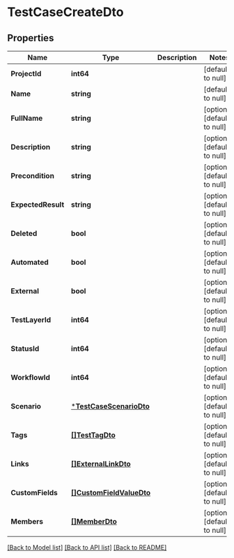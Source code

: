 # TestCaseCreateDto

## Properties
Name | Type | Description | Notes
------------ | ------------- | ------------- | -------------
**ProjectId** | **int64** |  | [default to null]
**Name** | **string** |  | [default to null]
**FullName** | **string** |  | [optional] [default to null]
**Description** | **string** |  | [optional] [default to null]
**Precondition** | **string** |  | [optional] [default to null]
**ExpectedResult** | **string** |  | [optional] [default to null]
**Deleted** | **bool** |  | [optional] [default to null]
**Automated** | **bool** |  | [optional] [default to null]
**External** | **bool** |  | [optional] [default to null]
**TestLayerId** | **int64** |  | [optional] [default to null]
**StatusId** | **int64** |  | [optional] [default to null]
**WorkflowId** | **int64** |  | [optional] [default to null]
**Scenario** | [***TestCaseScenarioDto**](TestCaseScenarioDto.md) |  | [optional] [default to null]
**Tags** | [**[]TestTagDto**](TestTagDto.md) |  | [optional] [default to null]
**Links** | [**[]ExternalLinkDto**](ExternalLinkDto.md) |  | [optional] [default to null]
**CustomFields** | [**[]CustomFieldValueDto**](CustomFieldValueDto.md) |  | [optional] [default to null]
**Members** | [**[]MemberDto**](MemberDto.md) |  | [optional] [default to null]

[[Back to Model list]](../README.md#documentation-for-models) [[Back to API list]](../README.md#documentation-for-api-endpoints) [[Back to README]](../README.md)

